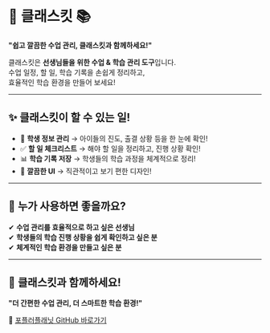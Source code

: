 
# 🎒 클래스킷 📚
**"쉽고 깔끔한 수업 관리, 클래스킷과 함께하세요!"**

클래스킷은 **선생님들을 위한 수업 & 학습 관리 도구**입니다.  
수업 일정, 할 일, 학습 기록을 손쉽게 정리하고,  
효율적인 학습 환경을 만들어 보세요!  

---

## ✨ 클래스킷이 할 수 있는 일!
- 📆 **학생 정보 관리** → 아이들의 진도, 출결 상황 등을 한 눈에 확인!
- ✅ **할 일 체크리스트** → 해야 할 일을 정리하고, 진행 상황 확인!
- 📊 **학습 기록 저장** → 학생들의 학습 과정을 체계적으로 정리!
- 🎨 **깔끔한 UI** → 직관적이고 보기 편한 디자인!

---

## 🎯 누가 사용하면 좋을까요?
✔ **수업 관리를 효율적으로 하고 싶은 선생님**  
✔ **학생들의 학습 진행 상황을 쉽게 확인하고 싶은 분**  
✔ **체계적인 학습 환경을 만들고 싶은 분**  

---

## 🚀 클래스킷과 함께하세요!
**"더 간편한 수업 관리, 더 스마트한 학습 환경!"**  

🔗 [포플러플래닛 GitHub 바로가기](https://github.com/poplarplanet)
